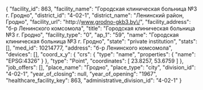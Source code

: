 {
    "facility_id": 863,
    "facility_name": "Городская клиническая больница №3 г. Гродно",
    "district_id": "4-02-1",
    "district_name": "Ленинский район, Гродно",
    "facility_url": "http:\/\/www.grodno-gkb3.by\/",
    "facility_address": "б-р Ленинского комсомола",
    "title": "Городская клиническая больница №3 г. Гродно",
    "facility_type": "0",
    "ap_1": "59",
    "name": "Городская клиническая больница №3 г. Гродно",
    "state": "private institution",
    "stats": [],
    "med_id": 10214777,
    "address": "б-р Ленинского комсомола",
    "devices": [],
    "coord_x_y": {
        "crs": {
            "type": "name",
            "properties": {
                "name": "EPSG:4326"
            }
        },
        "type": "Point",
        "coordinates": [
            23.8257,
            53.6759
        ]
    },
    "job_offers": [],
    "place_name": "Гродно",
    "place_type": "city",
    "division_id": "4-02-1",
    "year_of_closing": null,
    "year_of_opening": "1967",
    "healthcare_facility_key": 863,
    "administrative_division_id": "4-02-1"
}